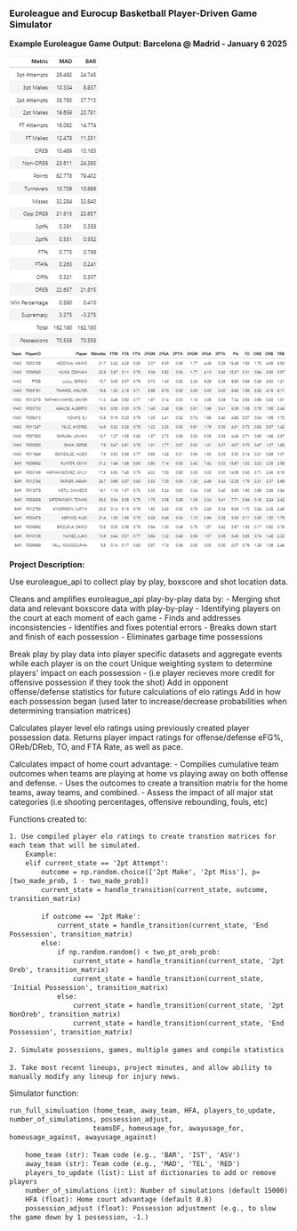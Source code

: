 ### **Euroleague and Eurocup Basketball Player-Driven Game Simulator**




**Example Euroleague Game Output: Barcelona @ Madrid - January 6 2025**


![Simulated Team Stats](images/teamstats.png) ![Simulated Box Score](images/boxscore.png)


**Project Description:**

Use euroleague_api to collect play by play, boxscore and shot location data.


Cleans and amplifies euroleague_api play-by-play data by:
    - Merging shot data and relevant boxscore data with play-by-play
    - Identifying players on the court at each moment of each game
    - Finds and addresses inconsistencies
    - Identifies and fixes potential errors
    - Breaks down start and finish of each possession
    - Eliminates garbage time possessions


Break play by play data into player specific datasets and aggregate events while each player is on the court
Unique weighting system to determine players' impact on each possession 
    - (i.e player recieves more credit for offensive possession if they took the shot)
Add in opponent offense/defense statistics for future calculations of elo ratings
Add in how each possession began (used later to increase/decrease probabilities when determining transiation matrices)

    
Calculates player level elo ratings using previously created player possession data.
Returns player impact ratings for offense/defense eFG%, OReb/DReb, TO, and FTA Rate, as well as pace.


Calculates impact of home court advantage:
    - Compilies cumulative team outcomes when teams are playing at home vs playing away on both offense and defense.
    - Uses the outcomes to create a transition matrix for the home teams, away teams, and combined.
        - Assess the impact of all major stat categories (i.e shooting percentages, offensive rebounding, fouls, etc)


Functions created to: 

    1. Use compiled player elo ratings to create transtion matrices for each team that will be simulated.
        Example:
        elif current_state == '2pt Attempt':
            outcome = np.random.choice(['2pt Make', '2pt Miss'], p=[two_made_prob, 1 - two_made_prob])
            current_state = handle_transition(current_state, outcome, transition_matrix)
    
            if outcome == '2pt Make':
                current_state = handle_transition(current_state, 'End Possession', transition_matrix)
            else:
                if np.random.random() < two_pt_oreb_prob:
                    current_state = handle_transition(current_state, '2pt Oreb', transition_matrix)
                    current_state = handle_transition(current_state, 'Initial Possession', transition_matrix)
                else:
                    current_state = handle_transition(current_state, '2pt NonOreb', transition_matrix)
                    current_state = handle_transition(current_state, 'End Possession', transition_matrix)
    
    2. Simulate possessions, games, multiple games and compile statistics

    3. Take most recent lineups, project minutes, and allow ability to manually modify any lineup for injury news.


Simulator function:

    run_full_simuluation (home_team, away_team, HFA, players_to_update, number_of_simulations, possession_adjust,
                         teamsDF, homeusage_for, awayusage_for, homeusage_against, awayusage_against)

        home_team (str): Team code (e.g., 'BAR', 'IST', 'ASV')
        away_team (str): Team code (e.g., 'MAD', 'TEL', 'RED')
        players_to_update (list): List of dictionaries to add or remove players
        number_of_simulations (int): Number of simulations (default 15000)
        HFA (float): Home court advantage (default 0.8)
        possession_adjust (float): Possession adjustment (e.g., to slow the game down by 1 possession, -1.)





    

